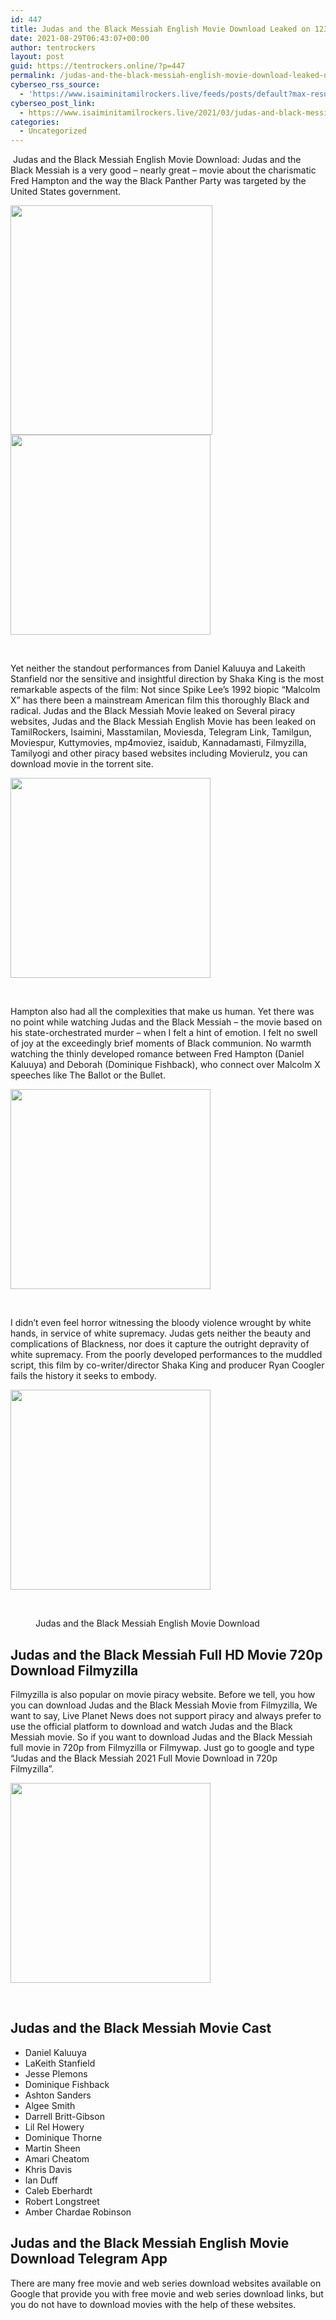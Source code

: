 ```yaml
---
id: 447
title: Judas and the Black Messiah English Movie Download Leaked on 123movies and Torrent site – 2021
date: 2021-08-29T06:43:07+00:00
author: tentrockers
layout: post
guid: https://tentrockers.online/?p=447
permalink: /judas-and-the-black-messiah-english-movie-download-leaked-on-123movies-and-torrent-site-2021/
cyberseo_rss_source:
  - 'https://www.isaiminitamilrockers.live/feeds/posts/default?max-results=150&start-index=151'
cyberseo_post_link:
  - https://www.isaiminitamilrockers.live/2021/03/judas-and-black-messiah-english-movie.html
categories:
  - Uncategorized
---
```

<meta content="&nbsp; Judas and the Black Messiah English Movie Download : Judas and the Black Messiah is a very good – nearly great – movie about the charismat..." name="twitter:description" />

  


<center>
</center>

&nbsp;<span>Judas and the Black Messiah English Movie Download</span><span>: Judas and the Black Messiah is a very good – nearly great – movie about the charismatic Fred Hampton and the way the Black Panther Party was targeted by the United States government.&nbsp;</span><ins data-width="0" data-height="0" class="k677d6df15b" data-domain="//aaaaaco.com" data-affquery="/81dee8bcaf/677d6df15b/?placementName=default"></ins>

<div class="separator">
  <a href="https://1.bp.blogspot.com/-qGWizArk4BY/YEWMVe13vBI/AAAAAAAAAec/EoE3P_oGZsUxRjd7TsGhlRhMq43DxsSpQCLcBGAsYHQ/s1436/Judas-and-the-Black-Messiah-full-movie-download.jpg" imageanchor="1"><img loading="lazy" border="0" data-original-height="1436" data-original-width="910" height="367" src="https://1.bp.blogspot.com/-qGWizArk4BY/YEWMVe13vBI/AAAAAAAAAec/EoE3P_oGZsUxRjd7TsGhlRhMq43DxsSpQCLcBGAsYHQ/w323-h367/Judas-and-the-Black-Messiah-full-movie-download.jpg" width="323" /></a>
</div>



<div class="separator">
  <a href="https://1.bp.blogspot.com/-gsaq6Yu0-CY/YEWMfVhD37I/AAAAAAAAAeg/MTTPozkxGJM1HfJ769llD-J1boQfmzQjgCLcBGAsYHQ/s800/unnamed.gif" imageanchor="1"><img border="0" data-original-height="166" data-original-width="800" src="https://1.bp.blogspot.com/-gsaq6Yu0-CY/YEWMfVhD37I/AAAAAAAAAeg/MTTPozkxGJM1HfJ769llD-J1boQfmzQjgCLcBGAsYHQ/s320/unnamed.gif" width="320" /></a>
</div>

<span><br /></span><ins data-width="0" data-height="0" class="k677d6df15b" data-domain="//aaaaaco.com" data-affquery="/81dee8bcaf/677d6df15b/?placementName=default"></ins><ins data-width="0" data-height="0" class="k677d6df15b" data-domain="//aaaaaco.com" data-affquery="/81dee8bcaf/677d6df15b/?placementName=default"></ins>

<span>Yet neither the standout performances from Daniel Kaluuya and Lakeith Stanfield nor the sensitive and insightful direction by Shaka King is the most remarkable aspects of the film: Not since Spike Lee’s 1992 biopic “Malcolm X” has there been a mainstream American film this thoroughly Black and radical. Judas and the Black Messiah Movie leaked on Several piracy websites, Judas and the Black Messiah English Movie has been leaked on TamilRockers, Isaimini, Masstamilan, Moviesda, Telegram Link, Tamilgun, Moviespur, Kuttymovies, mp4moviez,</span><span>&nbsp;isaidub, Kannadamasti, Filmyzilla, Tamilyogi and other piracy based websites including Movierulz, you can download movie in the torrent site.</span><ins data-width="0" data-height="0" class="k677d6df15b" data-domain="//aaaaaco.com" data-affquery="/81dee8bcaf/677d6df15b/?placementName=default"></ins>

<div class="separator">
  <a href="https://aaaaaco.com/d4c26a5800/2595f54e70/?placementName=default" imageanchor="1" target="_blank" rel="noopener"><img border="0" data-original-height="166" data-original-width="800" src="https://1.bp.blogspot.com/-ZSRzsm0LBmI/YEWMjb8BmtI/AAAAAAAAAek/Tcry-0aYd3Yk4I4zmBLy6NQSvpb6-GZZACLcBGAsYHQ/s320/unnamed.gif" width="320" /></a>
</div>

<span><br /></span><ins data-width="0" data-height="0" class="k677d6df15b" data-domain="//aaaaaco.com" data-affquery="/81dee8bcaf/677d6df15b/?placementName=default"></ins><ins data-width="0" data-height="0" class="k677d6df15b" data-domain="//aaaaaco.com" data-affquery="/81dee8bcaf/677d6df15b/?placementName=default"></ins>

<span>Hampton also had all the complexities that make us human. Yet there was no point while watching Judas and the Black Messiah – the movie based on his state-orchestrated murder – when I felt a hint of emotion. I felt no swell of joy at the exceedingly brief moments of Black communion. No warmth watching the thinly developed romance between Fred Hampton (Daniel Kaluuya) and Deborah (Dominique Fishback), who connect over Malcolm X speeches like The Ballot or the Bullet.&nbsp;</span><ins data-width="0" data-height="0" class="k677d6df15b" data-domain="//aaaaaco.com" data-affquery="/81dee8bcaf/677d6df15b/?placementName=default"></ins>

<ins data-width="0" data-height="0" class="k677d6df15b" data-domain="//aaaaaco.com" data-affquery="/81dee8bcaf/677d6df15b/?placementName=default"></ins>

<div class="separator">
  <a href="https://aaaaaco.com/d4c26a5800/2595f54e70/?placementName=default" imageanchor="1" target="_blank" rel="noopener"><img border="0" data-original-height="166" data-original-width="800" src="https://1.bp.blogspot.com/-gJBnge0asw8/YEWMn7ClavI/AAAAAAAAAeo/tql48vhGgGg2f7y_VqTu-zzdoauuJTKcQCLcBGAsYHQ/s320/unnamed.gif" width="320" /></a>
</div>

<span><br /></span>

<span>I didn’t even feel horror witnessing the bloody violence wrought by white hands, in service of white supremacy. Judas gets neither the beauty and complications of Blackness, nor does it capture the outright depravity of white supremacy. From the poorly developed performances to the muddled script, this film by co-writer/director Shaka King and producer Ryan Coogler fails the history it seeks to embody.</span>

<div class="separator">
  <a href="https://aaaaaco.com/d4c26a5800/2595f54e70/?placementName=default" imageanchor="1" target="_blank" rel="noopener"><img border="0" data-original-height="166" data-original-width="800" src="https://1.bp.blogspot.com/-uvjzoOUK_IM/YEWMtRA01-I/AAAAAAAAAes/OPdPTwAORO0ZFY5nyeWhjRX6AsbAscMtQCLcBGAsYHQ/s320/unnamed.gif" width="320" /></a>
</div>

<span><br /></span><ins data-width="0" data-height="0" class="k677d6df15b" data-domain="//aaaaaco.com" data-affquery="/81dee8bcaf/677d6df15b/?placementName=default"></ins><figure class="wp-block-image size-large">

<span><figcaption>Judas and the Black Messiah English Movie Download</figcaption></span></figure> 

## <span><span class="ez-toc-section" id="Judas_and_the_Black_Messiah_Full_HD_Movie_720p_Download_Filmyzilla"></span><span class="ez-toc-section" id="Judas_and_the_Black_Messiah_Full_HD_Movie_720p_Download_Filmyzilla">Judas and the Black Messiah Full HD Movie 720p Download Filmyzilla<span class="ez-toc-section-end"><span class="ez-toc-section-end"></span></span></span></span>

<ins data-width="0" data-height="0" class="k677d6df15b" data-domain="//aaaaaco.com" data-affquery="/81dee8bcaf/677d6df15b/?placementName=default"></ins>

<span>Filmyzilla is also popular on movie piracy website. Before we tell, you how you can download Judas and the Black Messiah Movie from Filmyzilla, We want to say, Live Planet News does not support piracy and always prefer to use the official platform to download and watch Judas and the Black Messiah movie. So if you want to download Judas and the Black Messiah full movie in 720p from Filmyzilla or Filmywap. Just go to google and type “Judas and the Black Messiah 2021 Full Movie Download in 720p Filmyzilla”.&nbsp;</span>

<div class="separator">
  <a href="https://aaaaaco.com/d4c26a5800/2595f54e70/?placementName=default" imageanchor="1" target="_blank" rel="noopener"><img border="0" data-original-height="166" data-original-width="800" src="https://1.bp.blogspot.com/-4179BqZBSjc/YEWMyg-Cq3I/AAAAAAAAAew/6B2v6rivOM8v6B-t0dBlt0n-oM6L9FsnQCLcBGAsYHQ/s320/unnamed.gif" width="320" /></a>
</div>

<span><br /></span>

## <span><span class="ez-toc-section" id="Judas_and_the_Black_Messiah_Movie_Cast">Judas and the Black Messiah Movie Cast<span class="ez-toc-section-end"><span class="ez-toc-section-end"></span></span></span></span>

  * <span>Daniel Kaluuya</span>
  * <span>LaKeith Stanfield</span>
  * <span>Jesse Plemons</span>
  * <span>Dominique Fishback</span>
  * <span>Ashton Sanders</span>
  * <span>Algee Smith</span>
  * <span>Darrell Britt-Gibson</span>
  * <span>Lil Rel Howery</span>
  * <span>Dominique Thorne</span>
  * <span>Martin Sheen</span>
  * <span>Amari Cheatom</span>
  * <span>Khris Davis</span>
  * <span>Ian Duff</span>
  * <span>Caleb Eberhardt</span>
  * <span>Robert Longstreet</span>
  * <span>Amber Chardae Robinson</span>

## <span><span class="ez-toc-section" id="Judas_and_the_Black_Messiah_English_Movie_Download_Telegram_App"></span><span class="ez-toc-section" id="Judas_and_the_Black_Messiah_English_Movie_Download_Telegram_App">Judas and the Black Messiah English Movie Download Telegram App<span class="ez-toc-section-end"><span class="ez-toc-section-end"></span></span></span></span>

<span>There are many free movie and web series download websites available on Google that provide you with free movie and web series download links, but you do not have to download movies with the help of these websites.</span><ins data-width="0" data-height="0" class="k677d6df15b" data-domain="//aaaaaco.com" data-affquery="/81dee8bcaf/677d6df15b/?placementName=default"></ins>

<center>
</center>